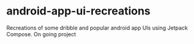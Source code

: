 # android-app-ui-recreations
Recreations of some dribble and popular android app UIs using Jetpack Compose. On going project
